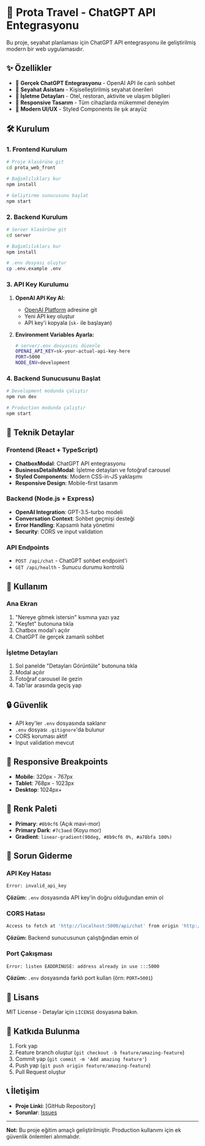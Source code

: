 # 🚀 Prota Travel - ChatGPT API Entegrasyonu

Bu proje, seyahat planlaması için ChatGPT API entegrasyonu ile geliştirilmiş modern bir web uygulamasıdır.

## ✨ Özellikler

- 🤖 **Gerçek ChatGPT Entegrasyonu** - OpenAI API ile canlı sohbet
- 🎯 **Seyahat Asistanı** - Kişiselleştirilmiş seyahat önerileri
- 🏨 **İşletme Detayları** - Otel, restoran, aktivite ve ulaşım bilgileri
- 📱 **Responsive Tasarım** - Tüm cihazlarda mükemmel deneyim
- 🎨 **Modern UI/UX** - Styled Components ile şık arayüz

## 🛠️ Kurulum

### 1. **Frontend Kurulum**

```bash
# Proje klasörüne git
cd prota_web_front

# Bağımlılıkları kur
npm install

# Geliştirme sunucusunu başlat
npm start
```

### 2. **Backend Kurulum**

```bash
# Server klasörüne git
cd server

# Bağımlılıkları kur
npm install

# .env dosyası oluştur
cp .env.example .env
```

### 3. **API Key Kurulumu**

1. **OpenAI API Key Al:**
   - [OpenAI Platform](https://platform.openai.com/api-keys) adresine git
   - Yeni API key oluştur
   - API key'i kopyala (`sk-` ile başlayan)

2. **Environment Variables Ayarla:**
   ```bash
   # server/.env dosyasını düzenle
   OPENAI_API_KEY=sk-your-actual-api-key-here
   PORT=5000
   NODE_ENV=development
   ```

### 4. **Backend Sunucusunu Başlat**

```bash
# Development modunda çalıştır
npm run dev

# Production modunda çalıştır
npm start
```

## 🔧 Teknik Detaylar

### **Frontend (React + TypeScript)**
- **ChatboxModal**: ChatGPT API entegrasyonu
- **BusinessDetailsModal**: İşletme detayları ve fotoğraf carousel
- **Styled Components**: Modern CSS-in-JS yaklaşımı
- **Responsive Design**: Mobile-first tasarım

### **Backend (Node.js + Express)**
- **OpenAI Integration**: GPT-3.5-turbo modeli
- **Conversation Context**: Sohbet geçmişi desteği
- **Error Handling**: Kapsamlı hata yönetimi
- **Security**: CORS ve input validation

### **API Endpoints**
- `POST /api/chat` - ChatGPT sohbet endpoint'i
- `GET /api/health` - Sunucu durumu kontrolü

## 🚀 Kullanım

### **Ana Ekran**
1. "Nereye gitmek istersin" kısmına yazı yaz
2. "Keşfet" butonuna tıkla
3. Chatbox modal'ı açılır
4. ChatGPT ile gerçek zamanlı sohbet

### **İşletme Detayları**
1. Sol panelde "Detayları Görüntüle" butonuna tıkla
2. Modal açılır
3. Fotoğraf carousel ile gezin
4. Tab'lar arasında geçiş yap

## 🔒 Güvenlik

- API key'ler `.env` dosyasında saklanır
- `.env` dosyası `.gitignore`'da bulunur
- CORS koruması aktif
- Input validation mevcut

## 📱 Responsive Breakpoints

- **Mobile**: 320px - 767px
- **Tablet**: 768px - 1023px
- **Desktop**: 1024px+

## 🎨 Renk Paleti

- **Primary**: `#8b9cf6` (Açık mavi-mor)
- **Primary Dark**: `#7c3aed` (Koyu mor)
- **Gradient**: `linear-gradient(90deg, #8b9cf6 0%, #a78bfa 100%)`

## 🐛 Sorun Giderme

### **API Key Hatası**
```bash
Error: invalid_api_key
```
**Çözüm:** `.env` dosyasında API key'in doğru olduğundan emin ol

### **CORS Hatası**
```bash
Access to fetch at 'http://localhost:5000/api/chat' from origin 'http://localhost:3000' has been blocked
```
**Çözüm:** Backend sunucusunun çalıştığından emin ol

### **Port Çakışması**
```bash
Error: listen EADDRINUSE: address already in use :::5000
```
**Çözüm:** `.env` dosyasında farklı port kullan (örn: `PORT=5001`)

## 📝 Lisans

MIT License - Detaylar için `LICENSE` dosyasına bakın.

## 🤝 Katkıda Bulunma

1. Fork yap
2. Feature branch oluştur (`git checkout -b feature/amazing-feature`)
3. Commit yap (`git commit -m 'Add amazing feature'`)
4. Push yap (`git push origin feature/amazing-feature`)
5. Pull Request oluştur

## 📞 İletişim

- **Proje Linki**: [GitHub Repository]
- **Sorunlar**: [Issues](link-to-issues)

---

**Not:** Bu proje eğitim amaçlı geliştirilmiştir. Production kullanımı için ek güvenlik önlemleri alınmalıdır.